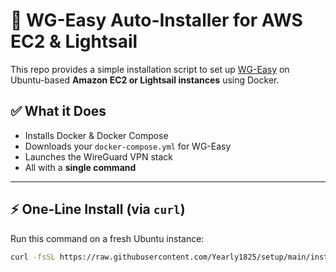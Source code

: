 # 🚀 WG-Easy Auto-Installer for AWS EC2 & Lightsail

This repo provides a simple installation script to set up [WG-Easy](https://github.com/WeeJeWel/wg-easy) on Ubuntu-based **Amazon EC2 or Lightsail instances** using Docker.

## ✅ What it Does

- Installs Docker & Docker Compose
- Downloads your `docker-compose.yml` for WG-Easy
- Launches the WireGuard VPN stack
- All with a **single command**

---

## ⚡️ One-Line Install (via `curl`)

Run this command on a fresh Ubuntu instance:

```bash
curl -fsSL https://raw.githubusercontent.com/Yearly1825/setup/main/install.sh | sudo bash
